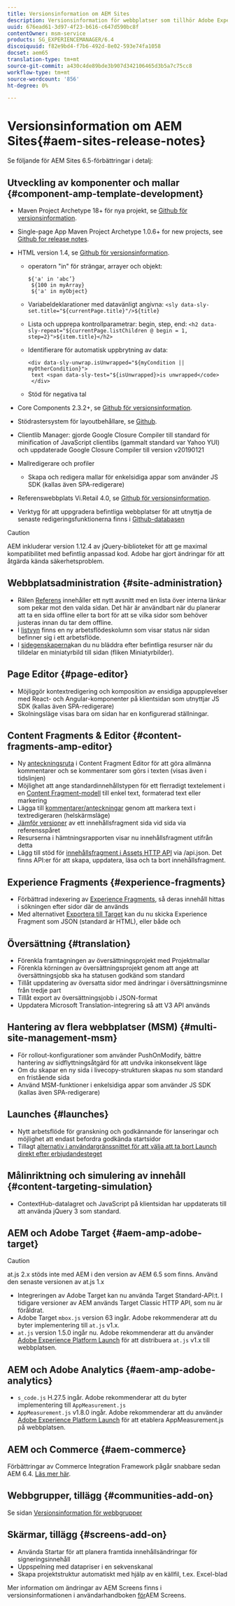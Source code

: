 ```yaml
---
title: Versionsinformation om AEM Sites
description: Versionsinformation för webbplatser som tillhör Adobe Experience Manager 6.5.
uuid: 676ead61-3d97-4f23-b616-c647d590bc8f
contentOwner: msm-service
products: SG_EXPERIENCEMANAGER/6.4
discoiquuid: f82e9bd4-f7b6-492d-8e02-593e74fa1058
docset: aem65
translation-type: tm+mt
source-git-commit: a430c4de89bde3b907d342106465d3b5a7c75cc8
workflow-type: tm+mt
source-wordcount: '856'
ht-degree: 0%

---
```



# Versionsinformation om AEM Sites{#aem-sites-release-notes}

Se följande för AEM Sites 6.5-förbättringar i detalj:

## Utveckling av komponenter och mallar {#component-amp-template-development}

* Maven Project Archetype 18+ för nya projekt, se [Github för versionsinformation](https://github.com/Adobe-Marketing-Cloud/aem-project-archetype/releases).
* Single-page App Maven Project Archetype 1.0.6+ for new projects, see [Github for release notes](https://github.com/adobe/aem-spa-project-archetype/releases).
* HTML version 1.4, se [Github för versionsinformation](https://github.com/adobe/htl-spec/releases/tag/1.4).

   * operatorn &quot;in&quot; för strängar, arrayer och objekt:

      ```
      ${'a' in 'abc’}
       ${100 in myArray}
       ${'a' in myObject}
      ```

   * Variabeldeklarationer med datavänligt angivna:
      `<sly data-sly-set.title="${currentPage.title}"/>${title}`

   * Lista och upprepa kontrollparametrar: begin, step, end:
      `<h2 data-sly-repeat="${currentPage.listChildren @ begin = 1, step=2}">${item.title}</h2>`

   * Identifierare för automatisk uppbrytning av data:

      ```
      <div data-sly-unwrap.isUnwrapped="${myCondition || myOtherCondition}">
       text <span data-sly-test="${isUnwrapped}>is unwrapped</code>
       </div>
      ```

   * Stöd för negativa tal

* Core Components 2.3.2+, se [Github för versionsinformation](https://github.com/Adobe-Marketing-Cloud/aem-core-wcm-components/releases).
* Stödrastersystem för layoutbehållare, se [Github](https://github.com/Adobe-Marketing-Cloud/aem-responsivegrid).
* Clientlib Manager: gjorde Google Closure Compiler till standard för minification of JavaScript clientlibs (gammalt standard var Yahoo YUI) och uppdaterade Google Closure Compiler till version v20190121
* Mallredigerare och profiler

   * Skapa och redigera mallar för enkelsidiga appar som använder JS SDK (kallas även SPA-redigerare)

* Referenswebbplats Vi.Retail 4.0, se [Github för versionsinformation](https://github.com/Adobe-Marketing-Cloud/aem-sample-we-retail/releases).
* Verktyg för att uppgradera befintliga webbplatser för att utnyttja de senaste redigeringsfunktionerna finns i [Github-databasen](https://github.com/adobe/aem-modernize-tools)

>[!CAUTION]
>
>AEM inkluderar version 1.12.4 av jQuery-biblioteket för att ge maximal kompatibilitet med befintlig anpassad kod. Adobe har gjort ändringar för att åtgärda kända säkerhetsproblem.

## Webbplatsadministration {#site-administration}

* Rälen [Referens](/help/sites-authoring/author-environment-tools.md#references) innehåller ett nytt avsnitt med en lista över interna länkar som pekar mot den valda sidan. Det här är användbart när du planerar att ta en sida offline eller ta bort för att se vilka sidor som behöver justeras innan du tar dem offline.
* I [listvyn](/help/sites-authoring/basic-handling.md#list-view) finns en ny arbetsflödeskolumn som visar status när sidan befinner sig i ett arbetsflöde.
* I [sidegenskaperna](/help/sites-authoring/editing-page-properties.md)kan du nu bläddra efter befintliga resurser när du tilldelar en miniatyrbild till sidan (fliken Miniatyrbilder).

## Page Editor {#page-editor}

* Möjliggör kontextredigering och komposition av ensidiga appupplevelser med React- och Angular-komponenter på klientsidan som utnyttjar JS SDK (kallas även SPA-redigerare)
* Skolningsläge visas bara om sidan har en konfigurerad ställningar.

## Content Fragments &amp; Editor {#content-fragments-amp-editor}

* Ny [anteckningsruta](/help/assets/content-fragments/content-fragments-variations.md#viewing-editing-deleting-annotations) i Content Fragment Editor för att göra allmänna kommentarer och se kommentarer som görs i texten (visas även i tidslinjen)
* Möjlighet att ange standardinnehållstypen för ett flerradigt textelement i en [Content Fragment-modell](/help/assets/content-fragments/content-fragments-models.md) till enkel text, formaterad text eller markering
* Lägga till [kommentarer/anteckningar](/help/assets/content-fragments/content-fragments-variations.md#annotating-a-content-fragment) genom att markera text i textredigeraren (helskärmsläge)
* [Jämför versioner](/help/assets/content-fragments/content-fragments-managing.md#comparing-fragment-versions) av ett innehållsfragment sida vid sida via referensspåret
* Resurserna i hämtningsrapporten visar nu innehållsfragment utifrån detta
* Lägg till stöd för [innehållsfragment i Assets HTTP API](/help/assets/assets-api-content-fragments.md) via /api.json. Det finns API:er för att skapa, uppdatera, läsa och ta bort innehållsfragment.

## Experience Fragments {#experience-fragments}

* Förbättrad indexering av [Experience Fragments](/help/sites-authoring/experience-fragments.md), så deras innehåll hittas i sökningen efter sidor där de används
* Med alternativet [Exportera till Target](/help/sites-administering/experience-fragments-target.md) kan du nu skicka Experience Fragment som JSON (standard är HTML), eller både och

## Översättning {#translation}

* Förenkla framtagningen av översättningsprojekt med Projektmallar
* Förenkla körningen av översättningsprojekt genom att ange att översättningsjobb ska ha statusen godkänd som standard
* Tillåt uppdatering av översatta sidor med ändringar i översättningsminne från tredje part
* Tillåt export av översättningsjobb i JSON-format
* Uppdatera Microsoft Translation-integrering så att V3 API används

## Hantering av flera webbplatser (MSM) {#multi-site-management-msm}

* För rollout-konfigurationer som använder PushOnModify, bättre hantering av sidflyttningsåtgärd för att undvika inkonsekvent läge
* Om du skapar en ny sida i livecopy-strukturen skapas nu som standard en fristående sida
* Använd MSM-funktioner i enkelsidiga appar som använder JS SDK (kallas även SPA-redigerare)

## Launches {#launches}

* Nytt arbetsflöde för granskning och godkännande för lanseringar och möjlighet att endast befordra godkända startsidor
* Tillagt [alternativ i användargränssnittet för att välja att ta bort Launch direkt efter erbjudandesteget](/help/sites-authoring/launches-promoting.md#promoting-launch-pages)

## Målinriktning och simulering av innehåll {#content-targeting-simulation}

* ContextHub-datalagret och JavaScript på klientsidan har uppdaterats till att använda jQuery 3 som standard.

## AEM och Adobe Target {#aem-amp-adobe-target}

>[!CAUTION]
>
>at.js 2.x stöds inte med AEM i den version av AEM 6.5 som finns. Använd den senaste versionen av at.js 1.x

* Integreringen av Adobe Target kan nu använda Target Standard-API:t. I tidigare versioner av AEM används Target Classic HTTP API, som nu är föråldrat.
* Adobe Target `mbox.js` version 63 ingår. Adobe rekommenderar att du byter implementering till `at.js` v1.x.
* `at.js` version 1.5.0 ingår nu. Adobe rekommenderar att du använder [Adobe Experience Platform Launch](https://www.adobe.com/experience-platform/launch.html) för att distribuera `at.js` v1.x till webbplatsen.

## AEM och Adobe Analytics {#aem-amp-adobe-analytics}

* `s_code.js` H.27.5 ingår. Adobe rekommenderar att du byter implementering till `AppMeasurement.js`
* `AppMeasurement.js` v1.8.0 ingår. Adobe rekommenderar att du använder [Adobe Experience Platform Launch](https://www.adobe.com/experience-platform/launch.html) för att etablera AppMeasurement.js på webbplatsen.

## AEM och Commerce {#aem-commerce}

Förbättringar av Commerce Integration Framework pågår snabbare sedan AEM 6.4. [Läs mer här](https://www.adobe.io/apis/experiencecloud/commerce-integration-framework/docs.html).

## Webbgrupper, tillägg {#communities-add-on}

Se sidan [Versionsinformation för webbgrupper](../release-notes/communities-release-notes.md)

## Skärmar, tillägg {#screens-add-on}

* Använda Startar för att planera framtida innehållsändringar för signeringsinnehåll
* Uppspelning med datapriser i en sekvenskanal
* Skapa projektstruktur automatiskt med hjälp av en källfil, t.ex. Excel-blad

Mer information om ändringar av AEM Screens finns i versionsinformationen i användarhandboken [för](https://docs.adobe.com/content/help/en/experience-manager-screens/user-guide/aem-screens-introduction.html)AEM Screens.
